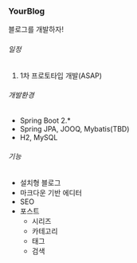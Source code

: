 ### YourBlog
블로그를 개발하자!

###### 일정
1. 1차 프로토타입 개발(ASAP)
    
###### 개발환경
* Spring Boot 2.*
* Spring JPA, JOOQ, Mybatis(TBD)
* H2, MySQL 

###### 기능
* 설치형 블로그
* 마크다운 기반 에디터
* SEO
* 포스트
    * 시리즈
    * 카테고리
    * 태그
    * 검색